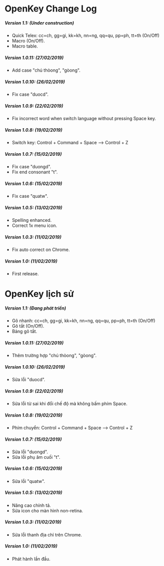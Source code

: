 # OpenKey Change Log

##### Version 1.1: (Under construction)
- Quick Telex: cc=ch, gg=gi, kk=kh, nn=ng, qq=qu, pp=ph, tt=th (On/Off)
- Macro (On/Off).
- Macro table.

##### Version 1.0.11: (27/02/2019)
- Add case "chú thòong", "gòong".

##### Version 1.0.10: (26/02/2019)
- Fix case "duocd".

##### Version 1.0.9: (22/02/2019)
- Fix incorrect word when switch language without pressing Space key.

##### Version 1.0.8: (19/02/2019)
- Switch key: Control + Command + Space  --> Control + Z

##### Version 1.0.7: (15/02/2019)
- Fix case "duongd".
- Fix end consonant "t".

##### Version 1.0.6: (15/02/2019)
- Fix case "quatw".

##### Version 1.0.5: (13/02/2019)
- Spelling enhanced.
- Correct 1x menu icon.

##### Version 1.0.3: (11/02/2019)
- Fix auto correct on Chrome.

##### Version 1.0: (11/02/2019)
- First release.



# OpenKey lịch sử

##### Version 1.1: (Đang phát triển)
- Gõ nhanh: cc=ch, gg=gi, kk=kh, nn=ng, qq=qu, pp=ph, tt=th (On/Off)
- Gõ tắt (On/Off).
- Bảng gõ tắt.

##### Version 1.0.11: (27/02/2019)
- Thêm trường hợp "chú thòong", "gòong".

##### Version 1.0.10: (26/02/2019)
- Sửa lỗi "duocd".

##### Version 1.0.9: (22/02/2019)
- Sửa lỗi từ sai khi đổi chế độ mà không bấm phím Space.

##### Version 1.0.8: (19/02/2019)
- Phím chuyển: Control + Command + Space  --> Control + Z

##### Version 1.0.7: (15/02/2019)
- Sửa lỗi "duongd".
- Sửa lỗi phụ âm cuối "t".

##### Version 1.0.6: (15/02/2019)
- Sửa lỗi "quatw".

##### Version 1.0.5: (13/02/2019)
- Nâng cao chính tả.
- Sửa icon cho màn hình non-retina.

##### Version 1.0.3: (11/02/2019)
- Sửa lỗi thanh địa chỉ trên Chrome.

##### Version 1.0: (11/02/2019)
- Phát hành lần đầu.